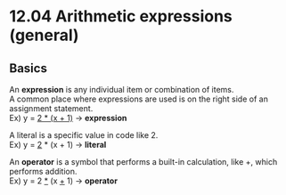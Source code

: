 # 12.04 Arithmetic expressions (general)

## Basics
An **expression** is any individual item or combination of items.   
A common place where expressions are used is on the right side of an assignment statement.   
Ex) y = <ins>2 * (x + 1)</ins> -> **expression**   

A literal is a specific value in code like 2.   
Ex) y = <ins>2</ins> * (x + 1) -> **literal**   

An **operator** is a symbol that performs a built-in calculation, like +, which performs addition.   
Ex) y = 2 <ins>*</ins> (x <ins>+</ins> 1) -> **operator** 
